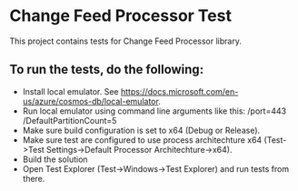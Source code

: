 # Change Feed Processor Test
This project contains tests for Change Feed Processor library.

## To run the tests, do the following:
* Install local emulator. See https://docs.microsoft.com/en-us/azure/cosmos-db/local-emulator.
* Run local emulator using command line arguments like this: /port=443 /DefaultPartitionCount=5
* Make sure build configuration is set to x64 (Debug or Release).
* Make sure test are configured to use process architechture x64 (Test->Test Settings->Default Processor Architechture->x64).
* Build the solution
* Open Test Explorer (Test->Windows->Test Explorer) and run tests from there.
